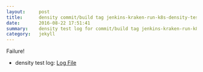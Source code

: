 ```yaml
---
layout:     post
title:      density commit/build tag jenkins-kraken-run-k8s-density-tests-129-30
date:       2016-08-22 17:51:41
summary:    density test log for commit/build tag jenkins-kraken-run-k8s-density-tests-129-30.
category:   jekyll
---
```


Failure!

- density test log: [Log File](http://s3-us-west-2.amazonaws.com/kraken-e2e-logs/density/jenkins-kraken-run-k8s-density-tests-129-30/build-log.txt)
